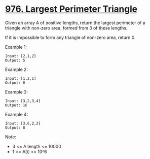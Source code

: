# [976. Largest Perimeter Triangle](https://leetcode.com/problems/largest-perimeter-triangle/)

Given an array A of positive lengths, return the largest perimeter of a triangle with non-zero area, formed from 3 of these lengths.

If it is impossible to form any triangle of non-zero area, return 0.

Example 1:

```text
Input: [2,1,2]
Output: 5
```

Example 2:

```text
Input: [1,2,1]
Output: 0
```

Example 3:

```text
Input: [3,2,3,4]
Output: 10
```

Example 4:

```text
Input: [3,6,2,3]
Output: 8
```

Note:

- 3 <= A.length <= 10000
- 1 <= A[i] <= 10^6
